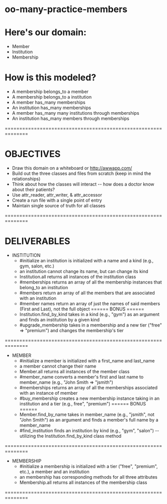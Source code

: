 # oo-many-practice-members

# Here's our domain:
  * Member
  * Institution
  * Membership

# How is this modeled?
  * A membership belongs_to a member
  * A membership belongs_to a institution
  * A member has_many memberships
  * An institution has_many memberships
  * A member has_many many institutions through memberships
  * An institution has_many members through memberships

==============================================================

# OBJECTIVES
  * Draw this domain on a whiteboard or http://awwapp.com/
  * Build out the three classes and files from scratch (keep in mind the relationships)
  * Think about how the classes will interact -- how does a doctor know about their patients?
  * Use attr_reader, attr_writer, & attr_accessor
  * Create a run file with a single point of entry
  * Maintain single source of truth for all classes

==============================================================

# DELIVERABLES
  * INSTITUTION
    * #initialize an institution is initialized with a name and a kind (e.g., gym, salon, etc.)
    * an institution cannot change its name, but can change its kind
    * Institution.all returns all instances of the institution class
    * #memberships returns an array of all the membership instances that belong_to an institution
    * #members return an array of all the members that are associated with an institution
    * #member names return an array of just the names of said members (First and Last), not the full object
    ====== BONUS ======
    * Institution.find_by_kind takes in a kind (e.g., "gym") as an argument and finds an institution by a given kind
    * #upgrade_membership takes in a membership and a new tier ("free" => "premium") and changes the membership's tier

==============================================================
  * MEMBER
    * #initialize a member is initialized with a first_name and last_name
    * a member cannot change their name
    * Member.all returns all instances of the member class
    * #member_name converts a member's first and last name to member_name (e.g., "John Smith => "jsmith")
    * #memberships returns an array of all the memberships associated with an instance of member
    * #buy_membership creates a new membership instance taking in an institution and a tier (e.g., 
free", "premium")
    ====== BONUS ======
    * Member.find_by_name takes in member_name (e.g., "jsmith", not "John Smith") as an argument and finds a member's full name by a member_name
    * #find_institution finds an institution by kind (e.g., "gym", "salon") -- utilizing the Institution.find_by_kind class method

==============================================================
  * MEMBERSHIP
    * #initialize  a membership is initialized with a tier ("free", "premium", etc.), a member and an institution
    * an membership has corresponding methods for all three attributes
    * Membership.all returns all instances of the membership class

==============================================================
